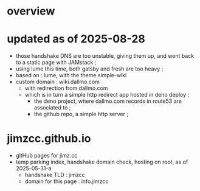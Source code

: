 # overview

# updated as of 2025-08-28

- those handshake DNS are too unstable, giving them up, and went back to a static page with JAMstack ;
- using lume this time, both gatsby and fresh are too heavy ;
- based on : lume, with the theme simple-wiki
- custom domain : wiki.dallmo.com
  - with redirection from dallmo.com
  - which is in turn a simple http redirect app hosted in deno deploy ;
    - the deno project, where dallmo.com records in route53 are associated to ;
    - the github repo, a simple http server ;

# jimzcc.github.io
- gitHub pages for jimz.cc
- temp parking index, handshake domain check, hosting on root, as of 2025-05-31-a.
  - handshake TLD : jimzcc
  - domain for this page : info.jimzcc

